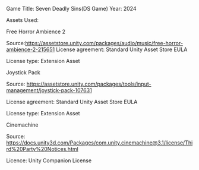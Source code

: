 Game Title: Seven Deadly Sins(DS Game) Year: 2024

Assets Used:


Free Horror Ambience 2

Source:https://assetstore.unity.com/packages/audio/music/free-horror-ambience-2-215651 
License agreement: Standard Unity Asset Store EULA

License type: Extension Asset


Joystick Pack

Source: https://assetstore.unity.com/packages/tools/input-management/joystick-pack-107631

License agreement: Standard Unity Asset Store EULA

License type: Extension Asset


Cinemachine

Source: https://docs.unity3d.com/Packages/com.unity.cinemachine@3.1/license/Third%20Party%20Notices.html

Licence: Unity Companion License
